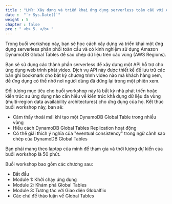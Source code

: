 ```yaml
---
title : "LMR: Xây dựng và triển khai ứng dụng serverless toàn cầu với Amazon DynamoDB"
date :  "`r Sys.Date()`" 
weight : 5
chapter : false
pre : " <b> 5. </b> "
---
```


Trong buổi workshop này, bạn sẽ học cách xây dựng và triển khai một ứng dụng serverless phân phối toàn cầu và có kinh nghiệm sử dụng Amazon DynamoDB Global Tables để sao chép dữ liệu trên các vùng (AWS Regions).

Bạn sẽ sử dụng các thành phần serverless để xây dựng một API hỗ trợ cho ứng dụng web trình phát video. Dịch vụ API này được thiết kế để lưu trữ các bản ghi bookmark cho bất kỳ chương trình video nào mà khách hàng xem, để ứng dụng có thể nhớ nơi người dùng đã dừng lại trong một phiên xem.

Đối tượng mục tiêu cho buổi workshop này là bất kỳ nhà phát triển hoặc kiến trúc sư ứng dụng nào cần hiểu về kiến trúc khả dụng dữ liệu đa vùng (multi-region data availability architectures) cho ứng dụng của họ. Kết thúc buổi workshop này, bạn sẽ:

- Cảm thấy thoải mái khi tạo một DynamoDB Global Table trong nhiều vùng
- Hiểu cách DynamoDB Global Tables Replication hoạt động
- Có thể giải thích ý nghĩa của "eventual consistency" trong ngữ cảnh sao chép của DynamoDB Global Tables

Bạn phải mang theo laptop của mình để tham gia và thời lượng dự kiến của buổi workshop là 50 phút.

Buổi workshop bao gồm các chương sau:

- Bắt đầu
- Module 1: Khởi chạy ứng dụng
- Module 2: Khám phá Global Tables
- Module 3: Tương tác với Giao diện Globalflix
- Các chủ đề thảo luận về Global Tables